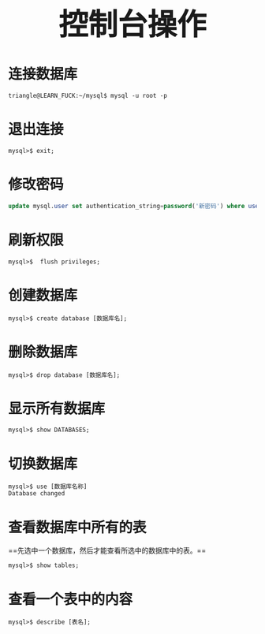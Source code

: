 
 <h1 style="font-size:60px;text-align:center;">控制台操作</h1>

# 连接数据库

```term
triangle@LEARN_FUCK:~/mysql$ mysql -u root -p 
```

# 退出连接

```term
mysql>$ exit; 
```

# 修改密码

```sql
update mysql.user set authentication_string=password('新密码') where user='用户名' and Host ='localhost';
```

# 刷新权限

```term
mysql>$  flush privileges;
```

# 创建数据库

```term
mysql>$ create database [数据库名]; 
```

# 删除数据库

```term
mysql>$ drop database [数据库名];
```

# 显示所有数据库

```term
mysql>$ show DATABASES;
```

# 切换数据库

```term
mysql>$ use [数据库名称]
Database changed
```
# 查看数据库中所有的表

==先选中一个数据库，然后才能查看所选中的数据库中的表。==

```term
mysql>$ show tables;
```

# 查看一个表中的内容

```term
mysql>$ describe [表名]; 
```




